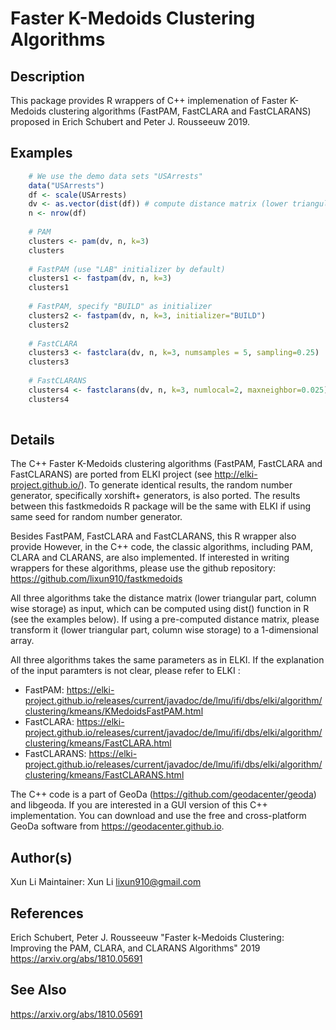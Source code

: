 # Faster K-Medoids Clustering Algorithms


## Description

This package provides R wrappers of C++ implemenation of Faster K-Medoids clustering algorithms (FastPAM, FastCLARA and FastCLARANS) proposed in Erich Schubert and Peter J. Rousseeuw 2019.

## Examples
```R
    # We use the demo data sets "USArrests"
    data("USArrests")
    df <- scale(USArrests)
    dv <- as.vector(dist(df)) # compute distance matrix (lower triangular part)
    n <- nrow(df)
    
    # PAM
    clusters <- pam(dv, n, k=3)
    clusters
    
    # FastPAM (use "LAB" initializer by default)
    clusters1 <- fastpam(dv, n, k=3)
    clusters1
    
    # FastPAM, specify "BUILD" as initializer
    clusters2 <- fastpam(dv, n, k=3, initializer="BUILD")
    clusters2
    
    # FastCLARA
    clusters3 <- fastclara(dv, n, k=3, numsamples = 5, sampling=0.25)
    clusters3
    
    # FastCLARANS
    clusters4 <- fastclarans(dv, n, k=3, numlocal=2, maxneighbor=0.025)
    clusters4
  
```


## Details

The C++ Faster K-Medoids clustering algorithms (FastPAM, FastCLARA and FastCLARANS) are ported from ELKI project (see http://elki-project.github.io/). To generate identical results, the random number generator, specifically xorshift+ generators, is also ported. The results between this fastkmedoids R package will be the same with ELKI if using same seed for random number generator.

Besides FastPAM, FastCLARA and FastCLARANS, this R wrapper also provide However, in the C++ code, the classic algorithms, including PAM, CLARA and CLARANS, are also implemented. If interested in writing wrappers for these algorithms, please use the github repository: https://github.com/lixun910/fastkmedoids

All three algorithms take the distance matrix (lower triangular part, column wise storage) as input, which can be computed using dist() function in R (see the examples below). If using a pre-computed distance matrix, please transform it (lower triangular part, column wise storage) to a 1-dimensional array.

All three algorithms takes the same parameters as in ELKI. If the explanation of the input paramters is not clear, please refer to ELKI :

* FastPAM: https://elki-project.github.io/releases/current/javadoc/de/lmu/ifi/dbs/elki/algorithm/clustering/kmeans/KMedoidsFastPAM.html 
* FastCLARA: https://elki-project.github.io/releases/current/javadoc/de/lmu/ifi/dbs/elki/algorithm/clustering/kmeans/FastCLARA.html 
* FastCLARANS: https://elki-project.github.io/releases/current/javadoc/de/lmu/ifi/dbs/elki/algorithm/clustering/kmeans/FastCLARANS.html

The C++ code is a part of GeoDa (https://github.com/geodacenter/geoda) and libgeoda. If you are interested in a GUI version of this C++ implementation. You can download and use the free and cross-platform GeoDa software from https://geodacenter.github.io.

## Author(s)
Xun Li Maintainer: Xun Li <lixun910@gmail.com>

## References
Erich Schubert, Peter J. Rousseeuw "Faster k-Medoids Clustering: Improving the PAM, CLARA, and CLARANS Algorithms" 2019 https://arxiv.org/abs/1810.05691

## See Also
https://arxiv.org/abs/1810.05691

